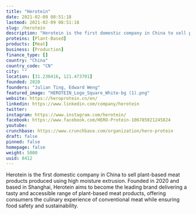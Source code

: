 ```yaml
---
title: "Herotein"
date: 2021-02-09 08:51:18
lastmod: 2021-02-09 08:51:18
slug: /herotein
description: "Herotein is the first domestic company in China to sell plant-based meat products produced using high moisture extrusion. Founded in 2020 and based in Shanghai, Herotein aims to become the leading brand delivering a tasty and accessible range of plant-based meat products, offering consumers the culinary experience of conventional meat while ensuring food safety and sustainability."
proteins: [Plant-Based]
products: [Meat]
business: [Production]
finance_type: []
country: "China"
country_code: "CN"
city: ""
location: [31.230416, 121.473701]
founded: 2020
founders: "Julian Ting, Edward Weng"
featured_image: "HEROTEIN_Logo_Square_White-bg (1).png"
website: https://heroprotein.cn/en/
linkedin: https://www.linkedin.com/company/herotein
twitter: 
instagram: https://www.instagram.com/herotein/
facebook: https://www.facebook.com/HERO-Protein-106785021245824
youtube: 
crunchbase: https://www.crunchbase.com/organization/hero-protein
draft: false
pinned: false
homepage: false
weight: 5000
uuid: 8412
---
```

Herotein is the first domestic company in China to sell plant-based meat products produced using high moisture extrusion. Founded in 2020 and based in Shanghai, Herotein aims to become the leading brand delivering a tasty and accessible range of plant-based meat products, offering consumers the culinary experience of conventional meat while ensuring food safety and sustainability.
